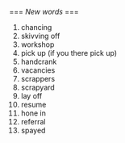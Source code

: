 === *New words* ===

1. chancing
2. skivving off
3. workshop
4. pick up (if you there pick up)
5. handcrank
6. vacancies
7. scrappers
8. scrapyard
9.  lay off
10. resume
11. hone in
12. referral
13. spayed
